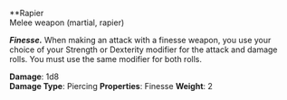 **Rapier  
Melee weapon (martial, rapier)

**_Finesse._** When making an attack with a finesse weapon, you use your choice of your Strength or Dexterity modifier for the attack and damage rolls. You must use the same modifier for both rolls.

**Damage**: 1d8  
**Damage Type**: Piercing
**Properties**: Finesse
**Weight**: 2